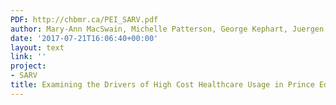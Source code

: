 ```yaml
---
PDF: http://chbmr.ca/PEI_SARV.pdf
author: Mary-Ann MacSwain, Michelle Patterson, George Kephart, Juergen Krause
date: '2017-07-21T16:06:40+00:00'
layout: text
link: ''
project:
- SARV
title: Examining the Drivers of High Cost Healthcare Usage in Prince Edward Island
---
```


 
